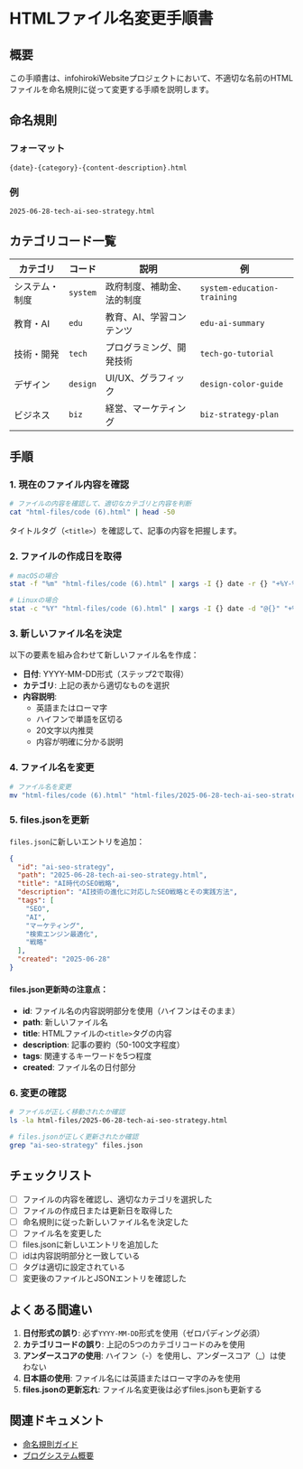 # HTMLファイル名変更手順書

## 概要
この手順書は、infohirokiWebsiteプロジェクトにおいて、不適切な名前のHTMLファイルを命名規則に従って変更する手順を説明します。

## 命名規則
### フォーマット
```
{date}-{category}-{content-description}.html
```

### 例
```
2025-06-28-tech-ai-seo-strategy.html
```

## カテゴリコード一覧
| カテゴリ | コード | 説明 | 例 |
|----------|--------|------|-----|
| システム・制度 | `system` | 政府制度、補助金、法的制度 | `system-education-training` |
| 教育・AI | `edu` | 教育、AI、学習コンテンツ | `edu-ai-summary` |
| 技術・開発 | `tech` | プログラミング、開発技術 | `tech-go-tutorial` |
| デザイン | `design` | UI/UX、グラフィック | `design-color-guide` |
| ビジネス | `biz` | 経営、マーケティング | `biz-strategy-plan` |

## 手順

### 1. 現在のファイル内容を確認
```bash
# ファイルの内容を確認して、適切なカテゴリと内容を判断
cat "html-files/code (6).html" | head -50
```

タイトルタグ（`<title>`）を確認して、記事の内容を把握します。

### 2. ファイルの作成日を取得
```bash
# macOSの場合
stat -f "%m" "html-files/code (6).html" | xargs -I {} date -r {} "+%Y-%m-%d"

# Linuxの場合
stat -c "%Y" "html-files/code (6).html" | xargs -I {} date -d "@{}" "+%Y-%m-%d"
```

### 3. 新しいファイル名を決定
以下の要素を組み合わせて新しいファイル名を作成：
- **日付**: YYYY-MM-DD形式（ステップ2で取得）
- **カテゴリ**: 上記の表から適切なものを選択
- **内容説明**: 
  - 英語またはローマ字
  - ハイフンで単語を区切る
  - 20文字以内推奨
  - 内容が明確に分かる説明

### 4. ファイル名を変更
```bash
# ファイル名を変更
mv "html-files/code (6).html" "html-files/2025-06-28-tech-ai-seo-strategy.html"
```

### 5. files.jsonを更新
`files.json`に新しいエントリを追加：

```json
{
  "id": "ai-seo-strategy",
  "path": "2025-06-28-tech-ai-seo-strategy.html",
  "title": "AI時代のSEO戦略",
  "description": "AI技術の進化に対応したSEO戦略とその実践方法",
  "tags": [
    "SEO",
    "AI",
    "マーケティング",
    "検索エンジン最適化",
    "戦略"
  ],
  "created": "2025-06-28"
}
```

#### files.json更新時の注意点：
- **id**: ファイル名の内容説明部分を使用（ハイフンはそのまま）
- **path**: 新しいファイル名
- **title**: HTMLファイルの`<title>`タグの内容
- **description**: 記事の要約（50-100文字程度）
- **tags**: 関連するキーワードを5つ程度
- **created**: ファイル名の日付部分

### 6. 変更の確認
```bash
# ファイルが正しく移動されたか確認
ls -la html-files/2025-06-28-tech-ai-seo-strategy.html

# files.jsonが正しく更新されたか確認
grep "ai-seo-strategy" files.json
```

## チェックリスト
- [ ] ファイルの内容を確認し、適切なカテゴリを選択した
- [ ] ファイルの作成日または更新日を取得した
- [ ] 命名規則に従った新しいファイル名を決定した
- [ ] ファイル名を変更した
- [ ] files.jsonに新しいエントリを追加した
- [ ] idは内容説明部分と一致している
- [ ] タグは適切に設定されている
- [ ] 変更後のファイルとJSONエントリを確認した

## よくある間違い
1. **日付形式の誤り**: 必ず`YYYY-MM-DD`形式を使用（ゼロパディング必須）
2. **カテゴリコードの誤り**: 上記の5つのカテゴリコードのみを使用
3. **アンダースコアの使用**: ハイフン（-）を使用し、アンダースコア（_）は使わない
4. **日本語の使用**: ファイル名には英語またはローマ字のみを使用
5. **files.jsonの更新忘れ**: ファイル名変更後は必ずfiles.jsonも更新する

## 関連ドキュメント
- [命名規則ガイド](naming-convention.md)
- [ブログシステム概要](blog-system-overview.md)